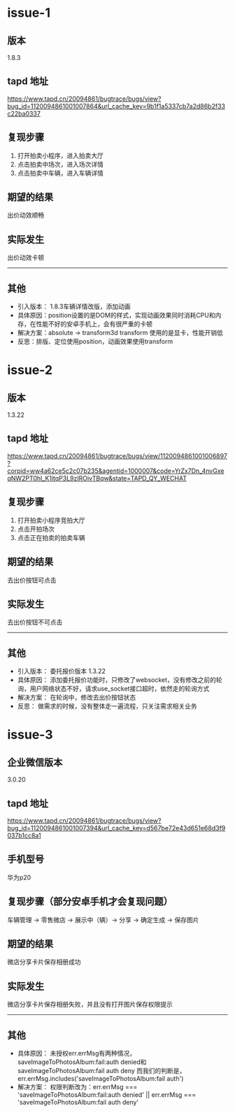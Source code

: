 # issue-1

## 版本

1.8.3

## tapd 地址

https://www.tapd.cn/20094861/bugtrace/bugs/view?bug_id=1120094861001007864&url_cache_key=9b1f1a5337cb7a2d86b2f33c22ba0337

## 复现步骤

1. 打开拍卖小程序，进入拍卖大厅
2. 点击拍卖中场次，进入场次详情
3. 点击拍卖中车辆，进入车辆详情

## 期望的结果

出价动效顺畅

## 实际发生

出价动效卡顿

------------------------
## 其他
* 引入版本： 1.8.3车辆详情改版，添加动画
* 具体原因：position设置的是DOM的样式，实现动画效果同时消耗CPU和内存，在性能不好的安卓手机上，会有很严重的卡顿
* 解决方案：absolute -> transform3d
 transform 使用的是显卡，性能开销低
* 反思：排版、定位使用position，动画效果使用transform


# issue-2

## 版本

1.3.22

## tapd 地址 

https://www.tapd.cn/20094861/bugtrace/bugs/view/1120094861001006897?corpid=ww4a62ce5c2c07b235&agentid=1000007&code=YrZx7Dn_4nvGxeqNW2PT0hl_K1itqP3L9zIROivTBqw&state=TAPD_QY_WECHAT

## 复现步骤
 1. 打开拍卖小程序竞拍大厅
 2. 点击开拍场次
 3. 点击正在拍卖的拍卖车辆

## 期望的结果
 去出价按钮可点击

## 实际发生
  去出价按钮不可点击

------------------------
## 其他
* 引入版本： 委托报价版本 1.3.22
* 具体原因： 添加委托报价功能时，只修改了websocket，没有修改之前的轮询，用户网络状态不好，请求use_socket接口超时，依然走的轮询方式
* 解决方案： 在轮询中，修改去出价按钮状态
* 反思： 做需求的时候，没有整体走一遍流程，只关注需求相关业务

# issue-3

## 企业微信版本
  3.0.20

## tapd 地址
 https://www.tapd.cn/20094861/bugtrace/bugs/view?bug_id=1120094861001007394&url_cache_key=d567be72e43d651e68d3f9037b1cc8a1

## 手机型号
 华为p20

## 复现步骤（部分安卓手机才会复现问题）
 车辆管理 -> 零售微店 -> 展示中（辆）-> 分享 -> 确定生成 -> 保存图片

## 期望的结果
 微店分享卡片保存相册成功

## 实际发生
 微店分享卡片保存相册失败，并且没有打开图片保存权限提示

------------------------
## 其他
* 具体原因： 未授权err.errMsg有两种情况，saveImageToPhotosAlbum:fail:auth denied和saveImageToPhotosAlbum:fail auth deny
而我们的判断是，err.errMsg.includes('saveImageToPhotosAlbum:fail auth')
* 解决方案： 权限判断改为：err.errMsg === 'saveImageToPhotosAlbum:fail:auth denied' || err.errMsg === 'saveImageToPhotosAlbum:fail auth deny'
